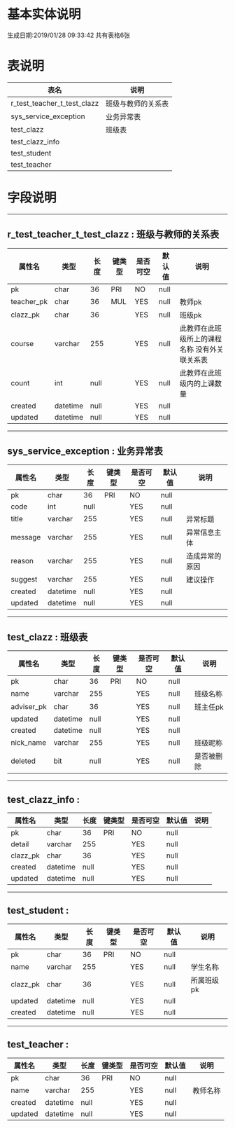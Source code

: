 # 基本实体说明
生成日期:2019/01/28 09:33:42
共有表格6张
# 表说明

|表名|说明|
|----|----|
 |r_test_teacher_t_test_clazz |班级与教师的关系表 |
 |sys_service_exception |业务异常表 |
 |test_clazz |班级表   |
 |test_clazz_info | |
 |test_student | |
 |test_teacher | |
# 字段说明

-------------------------------------------------
## r_test_teacher_t_test_clazz : 班级与教师的关系表

|属性名|类型|长度|键类型|是否可空|默认值|说明|
|-----|----|----|----|----|----|----|
 |pk |char  |36  |PRI  |NO  |null  |  |
 |teacher_pk |char  |36  |MUL  |YES  |null  |教师pk  |
 |clazz_pk |char  |36  |  |YES  |null  |班级pk  |
 |course |varchar  |255  |  |YES  |null  |此教师在此班级所上的课程名称    没有外关联关系表  |
 |count |int  |null  |  |YES  |null  |此教师在此班级内的上课数量  |
 |created |datetime  |null  |  |YES  |null  |  |
 |updated |datetime  |null  |  |YES  |null  |  |

-------------------------------------------------
## sys_service_exception : 业务异常表

|属性名|类型|长度|键类型|是否可空|默认值|说明|
|-----|----|----|----|----|----|----|
 |pk |char  |36  |PRI  |NO  |null  |  |
 |code |int  |null  |  |YES  |null  |  |
 |title |varchar  |255  |  |YES  |null  |异常标题  |
 |message |varchar  |255  |  |YES  |null  |异常信息主体  |
 |reason |varchar  |255  |  |YES  |null  |造成异常的原因  |
 |suggest |varchar  |255  |  |YES  |null  |建议操作  |
 |created |datetime  |null  |  |YES  |null  |  |
 |updated |datetime  |null  |  |YES  |null  |  |

-------------------------------------------------
## test_clazz : 班级表


|属性名|类型|长度|键类型|是否可空|默认值|说明|
|-----|----|----|----|----|----|----|
 |pk |char  |36  |PRI  |NO  |null  |  |
 |name |varchar  |255  |  |YES  |null  |班级名称  |
 |adviser_pk |char  |36  |  |YES  |null  |班主任pk  |
 |updated |datetime  |null  |  |YES  |null  |  |
 |created |datetime  |null  |  |YES  |null  |  |
 |nick_name |varchar  |255  |  |YES  |null  |班级昵称  |
 |deleted |bit  |null  |  |YES  |null  |是否被删除  |

-------------------------------------------------
## test_clazz_info : 

|属性名|类型|长度|键类型|是否可空|默认值|说明|
|-----|----|----|----|----|----|----|
 |pk |char  |36  |PRI  |NO  |null  |  |
 |detail |varchar  |255  |  |YES  |null  |  |
 |clazz_pk |char  |36  |  |YES  |null  |  |
 |created |datetime  |null  |  |YES  |null  |  |
 |updated |datetime  |null  |  |YES  |null  |  |

-------------------------------------------------
## test_student : 

|属性名|类型|长度|键类型|是否可空|默认值|说明|
|-----|----|----|----|----|----|----|
 |pk |char  |36  |PRI  |NO  |null  |  |
 |name |varchar  |255  |  |YES  |null  |学生名称  |
 |clazz_pk |char  |36  |  |YES  |null  |所属班级pk  |
 |updated |datetime  |null  |  |YES  |null  |  |
 |created |datetime  |null  |  |YES  |null  |  |

-------------------------------------------------
## test_teacher : 

|属性名|类型|长度|键类型|是否可空|默认值|说明|
|-----|----|----|----|----|----|----|
 |pk |char  |36  |PRI  |NO  |null  |  |
 |name |varchar  |255  |  |YES  |null  |教师名称  |
 |created |datetime  |null  |  |YES  |null  |  |
 |updated |datetime  |null  |  |YES  |null  |  |
